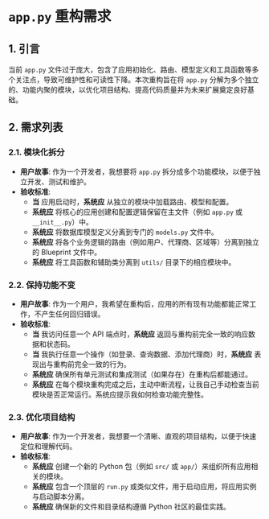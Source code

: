 # `app.py` 重构需求

## 1. 引言

当前 `app.py` 文件过于庞大，包含了应用初始化、路由、模型定义和工具函数等多个关注点，导致可维护性和可读性下降。本次重构旨在将 `app.py` 分解为多个独立的、功能内聚的模块，以优化项目结构、提高代码质量并为未来扩展奠定良好基础。

## 2. 需求列表

### 2.1. 模块化拆分

*   **用户故事**: 作为一个开发者，我想要将 `app.py` 拆分成多个功能模块，以便于独立开发、测试和维护。
*   **验收标准**:
    *   **当** 应用启动时，**系统应** 从独立的模块中加载路由、模型和配置。
    *   **系统应** 将核心的应用创建和配置逻辑保留在主文件（例如 `app.py` 或 `__init__.py`）中。
    *   **系统应** 将数据库模型定义分离到专门的 `models.py` 文件中。
    *   **系统应** 将各个业务逻辑的路由（例如用户、代理商、区域等）分离到独立的 Blueprint 文件中。
    *   **系统应** 将工具函数和辅助类分离到 `utils/` 目录下的相应模块中。

### 2.2. 保持功能不变

*   **用户故事**: 作为一个用户，我希望在重构后，应用的所有现有功能都能正常工作，不产生任何回归错误。
*   **验收标准**:
    *   **当** 我访问任意一个 API 端点时，**系统应** 返回与重构前完全一致的响应数据和状态码。
    *   **当** 我执行任意一个操作（如登录、查询数据、添加代理商）时，**系统应** 表现出与重构前完全一致的行为。
    *   **系统应** 确保所有单元测试和集成测试（如果存在）在重构后都能通过。
    *   **系统应** 在每个模块重构完成之后，主动中断流程，让我自己手动检查当前模块是否正常运行。系统应提示我如何检查功能完整性。



### 2.3. 优化项目结构

*   **用户故事**: 作为一个开发者，我想要一个清晰、直观的项目结构，以便于快速定位和理解代码。
*   **验收标准**:
    *   **系统应** 创建一个新的 Python 包（例如 `src/` 或 `app/`）来组织所有应用相关的模块。
    *   **系统应** 包含一个顶层的 `run.py` 或类似文件，用于启动应用，将应用实例与启动脚本分离。
    *   **系统应** 确保新的文件和目录结构遵循 Python 社区的最佳实践。